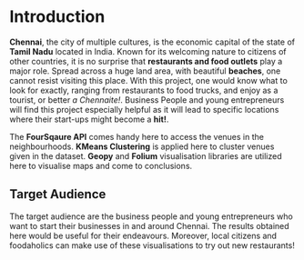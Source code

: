 # Introduction
**Chennai**, the city of multiple cultures, is the economic capital of the state of **Tamil Nadu** located in India. Known for its welcoming nature to citizens of other countries, it is no surprise that **restaurants and food outlets** play a major role. Spread across a huge land area, with beautiful **beaches**, one cannot resist visiting this place. With this project, one would know what to look for exactly, ranging from restaurants to food trucks, and enjoy as a tourist, or better *a Chennaite!*. Business People and young entrepreneurs will find this project especially helpful as it will lead to specific locations where their start-ups might become a **hit!**.

The **FourSqaure API** comes handy here to access the venues in the neighbourhoods. **KMeans Clustering** is applied here to cluster venues given in the dataset. **Geopy** and **Folium** visualisation libraries are utilized here to visualise maps and come to conclusions.

## Target Audience
The target audience are the business people and young entrepreneurs who want to start their businesses in and around Chennai. The results obtained here would be useful for their endeavours. Moreover, local citizens and foodaholics can make use of these visualisations to try out new restaurants!
